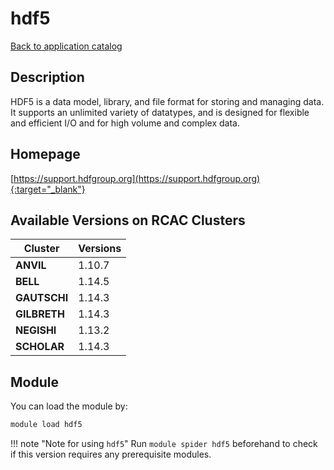 # hdf5

[Back to application catalog](../app_catalog.md)

## Description

HDF5 is a data model, library, and file format for storing and managing data. It supports an unlimited variety of datatypes, and is designed for flexible and efficient I/O and for high volume and complex data.

## Homepage

[https://support.hdfgroup.org](https://support.hdfgroup.org){:target="_blank"}

## Available Versions on RCAC Clusters

|Cluster|Versions|
|---|---|
**ANVIL**|1.10.7
**BELL**|1.14.5
**GAUTSCHI**|1.14.3
**GILBRETH**|1.14.3
**NEGISHI**|1.13.2
**SCHOLAR**|1.14.3

## Module

You can load the module by:

```bash
module load hdf5
```

!!! note "Note for using `hdf5`"
    Run `module spider hdf5` beforehand to check if this version requires any prerequisite modules.

